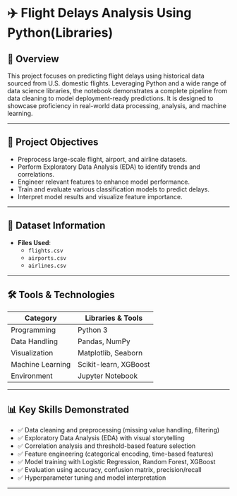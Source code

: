 # ✈️ Flight Delays Analysis Using Python(Libraries)

## 📌 Overview

This project focuses on predicting flight delays using historical data sourced from U.S. domestic flights. Leveraging Python and a wide range of data science libraries, the notebook demonstrates a complete pipeline from data cleaning to model deployment-ready predictions. It is designed to showcase proficiency in real-world data processing, analysis, and machine learning.

---

## 🧠 Project Objectives

- Preprocess large-scale flight, airport, and airline datasets.
- Perform Exploratory Data Analysis (EDA) to identify trends and correlations.
- Engineer relevant features to enhance model performance.
- Train and evaluate various classification models to predict delays.
- Interpret model results and visualize feature importance.

---

## 📂 Dataset Information
- **Files Used**:
  - `flights.csv`
  - `airports.csv`
  - `airlines.csv`

---

## 🛠️ Tools & Technologies

| Category        | Libraries & Tools                                      |
|----------------|--------------------------------------------------------|
| Programming     | Python 3                                               |
| Data Handling   | Pandas, NumPy                                          |
| Visualization   | Matplotlib, Seaborn                                    |
| Machine Learning| Scikit-learn, XGBoost                                  |
| Environment     | Jupyter Notebook                                       |

---

## 📊 Key Skills Demonstrated

- ✅ Data cleaning and preprocessing (missing value handling, filtering)
- ✅ Exploratory Data Analysis (EDA) with visual storytelling
- ✅ Correlation analysis and threshold-based feature selection
- ✅ Feature engineering (categorical encoding, time-based features)
- ✅ Model training with Logistic Regression, Random Forest, XGBoost
- ✅ Evaluation using accuracy, confusion matrix, precision/recall
- ✅ Hyperparameter tuning and model interpretation

---

